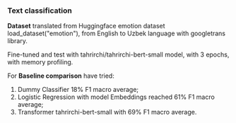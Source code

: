 ### **Text classification**

**Dataset** translated from Huggingface emotion dataset load_dataset("emotion"), from English to Uzbek language with googletrans library.

Fine-tuned and test with tahrirchi/tahrirchi-bert-small model, with 3 epochs, with memory profiling.

For **Baseline comparison** have tried:
1) Dummy Classifier 18% F1 macro average;
2) Logistic Regression with model Embeddings reached 61% F1 macro average;
3) Transformer tahrirchi-bert-small with 69% F1 macro average.
